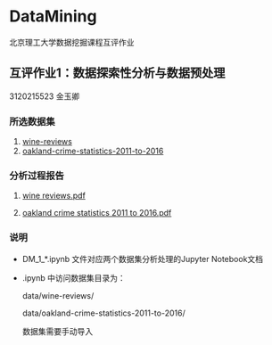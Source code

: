 # DataMining
北京理工大学数据挖掘课程互评作业

## 互评作业1：数据探索性分析与数据预处理
3120215523 金玉卿

### 所选数据集

1. [wine-reviews](https://www.kaggle.com/zynicide/wine-reviews)
2. [oakland-crime-statistics-2011-to-2016](https://www.kaggle.com/cityofoakland/oakland-crime-statistics-2011-to-2016) 



### 分析过程报告
1. [wine reviews.pdf](/DM_1_wine-reviews.pdf)

2. [oakland crime statistics 2011 to 2016.pdf](/DM_1_oakland-crime-statistics-2011-to-2016.pdf)


  
### 说明
- DM\_1\_\*.ipynb 文件对应两个数据集分析处理的Jupyter Notebook文档
- .ipynb 中访问数据集目录为：

    data/wine-reviews/

    data/oakland-crime-statistics-2011-to-2016/

	数据集需要手动导入
